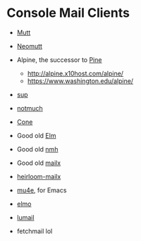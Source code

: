 # Console Mail Clients

-   [Mutt](http://mutt.org/)
-   [Neomutt](https://neomutt.org/)

-   Alpine, the successor to [Pine](http://www.washington.edu/pine/)
    -   <http://alpine.x10host.com/alpine/>
    -   <https://www.washington.edu/alpine/>

-   [sup](https://sup-heliotrope.github.io/)
-   [notmuch](https://notmuchmail.org/)

-   [Cone](http://www.courier-mta.org/cone/)

-   Good old [Elm](https://en.wikipedia.org/wiki/Elm_(email_client))
-   Good old [nmh](http://www.nongnu.org/nmh/)
-   Good old [mailx](https://en.wikipedia.org/wiki/Mailx)
-   [heirloom-mailx](http://heirloom.sourceforge.net/mailx.html)

-   [mu4e](https://www.djcbsoftware.nl/code/mu/mu4e.html), for Emacs

-   [elmo](http://elmo.sourceforge.net/)
-   [lumail](https://lumail.org/)

-   fetchmail lol
